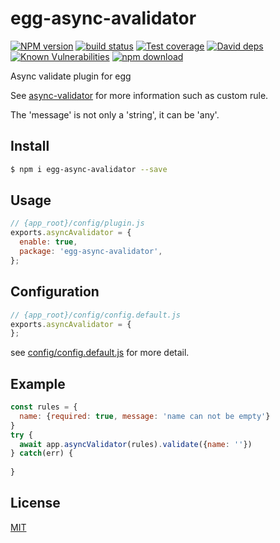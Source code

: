 # egg-async-avalidator

[![NPM version][npm-image]][npm-url]
[![build status][travis-image]][travis-url]
[![Test coverage][codecov-image]][codecov-url]
[![David deps][david-image]][david-url]
[![Known Vulnerabilities][snyk-image]][snyk-url]
[![npm download][download-image]][download-url]

[npm-image]: https://img.shields.io/npm/v/egg-async-avalidator.svg?style=flat-square
[npm-url]: https://npmjs.org/package/egg-async-avalidator
[travis-image]: https://img.shields.io/travis/eggjs/egg-async-avalidator.svg?style=flat-square
[travis-url]: https://travis-ci.org/eggjs/egg-async-avalidator
[codecov-image]: https://img.shields.io/codecov/c/github/eggjs/egg-async-avalidator.svg?style=flat-square
[codecov-url]: https://codecov.io/github/eggjs/egg-async-avalidator?branch=master
[david-image]: https://img.shields.io/david/eggjs/egg-async-avalidator.svg?style=flat-square
[david-url]: https://david-dm.org/eggjs/egg-async-avalidator
[snyk-image]: https://snyk.io/test/npm/egg-async-avalidator/badge.svg?style=flat-square
[snyk-url]: https://snyk.io/test/npm/egg-async-avalidator
[download-image]: https://img.shields.io/npm/dm/egg-async-avalidator.svg?style=flat-square
[download-url]: https://npmjs.org/package/egg-async-avalidator

<!--
Description here.
-->


Async validate plugin for egg

See [async-validator](https://github.com/yiminghe/async-validator) for more information such as custom rule.

The 'message' is not only a 'string', it can be 'any'.

## Install

```bash
$ npm i egg-async-avalidator --save
```

## Usage

```js
// {app_root}/config/plugin.js
exports.asyncAvalidator = {
  enable: true,
  package: 'egg-async-avalidator',
};
```

## Configuration

```js
// {app_root}/config/config.default.js
exports.asyncAvalidator = {
};
```

see [config/config.default.js](config/config.default.js) for more detail.

## Example

```js
const rules = {
  name: {required: true, message: 'name can not be empty'}
}
try {
  await app.asyncValidator(rules).validate({name: ''})
} catch(err) {
  
}
```

## License

[MIT](LICENSE)

